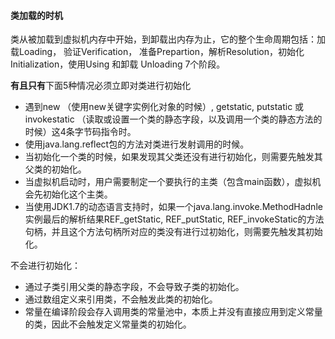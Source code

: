 #### 类加载的时机

类从被加载到虚拟机内存中开始，到卸载出内存为止，它的整个生命周期包括：加载Loading， 验证Verification， 准备Prepartion，解析Resolution，初始化Initialization，使用Using 和卸载 Unloading 7个阶段。

**有且只有**下面5种情况必须立即对类进行初始化
* 遇到new （使用new关键字实例化对象的时候）, getstatic, putstatic 或 invokestatic （读取或设置一个类的静态字段，以及调用一个类的静态方法的时候）这4条字节码指令时。
* 使用java.lang.reflect包的方法对类进行发射调用的时候。
* 当初始化一个类的时候，如果发现其父类还没有进行初始化，则需要先触发其父类的初始化。
* 当虚拟机启动时，用户需要制定一个要执行的主类（包含main函数），虚拟机会先初始化这个主类。
* 当使用JDK1.7的动态语言支持时，如果一个java.lang.invoke.MethodHadnle实例最后的解析结果REF_getStatic, REF_putStatic, REF_invokeStatic的方法句柄，并且这个方法句柄所对应的类没有进行过初始化，则需要先触发其初始化。

不会进行初始化：
* 通过子类引用父类的静态字段，不会导致子类的初始化。
* 通过数组定义来引用类，不会触发此类的初始化。
* 常量在编译阶段会存入调用类的常量池中，本质上并没有直接应用到定义常量的类，因此不会触发定义常量类的初始化。